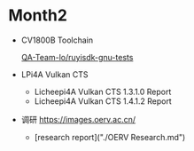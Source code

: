 # Month2

- CV1800B Toolchain

  [QA-Team-lo/ruyisdk-gnu-tests](https://github.com/QA-Team-lo/ruyisdk-gnu-tests)

- LPi4A Vulkan CTS

  * Licheepi4A Vulkan CTS 1.3.1.0 Report
  * Licheepi4A Vulkan CTS 1.4.1.2 Report

* 调研 https://images.oerv.ac.cn/ 

  * [research report]("./OERV Research.md")

